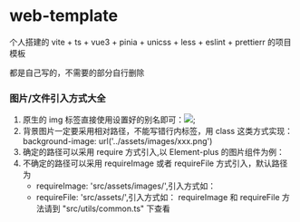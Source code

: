 # web-template

个人搭建的 vite + ts + vue3 + pinia + unicss + less + eslint + prettierr 的项目模板

都是自己写的，不需要的部分自行删除

### 图片/文件引入方式大全

1. 原生的 img 标签直接使用设置好的别名即可：<img src="@@/" />;
2. 背景图片一定要采用相对路径，不能写错行内标签，用 class 这类方式实现：background-image: url('../assets/images/xxx.png')
3. 确定的路径可以采用 require 方式引入,以 Element-plus 的图片组件为例：<ElImage :src="require('@@/')" >
4. 不确定的路径可以采用 requireImage 或者 requireFile 方式引入，默认路径为
    - requireImage: 'src/assets/images/',引入方式如： <ElImage :src="requireImage('xxx')" />
    - requireFile: 'src/assets/',引入方式如：<ElImage :src="requireFile('xxx')" />
      requireImage 和 requireFile 方法请到 "src/utils/common.ts" 下查看

